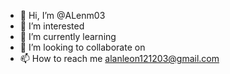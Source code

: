 - 👋 Hi, I’m @ALenm03
- 👀 I’m interested 
- 🌱 I’m currently learning 
- 💞️ I’m looking to collaborate on 
- 📫 How to reach me alanleon121203@gmail.com

<!---
ALenm03/ALenm03 is a ✨ special ✨ repository because its `README.md` (this file) appears on your GitHub profile.
You can click the Preview link to take a look at your changes.
--->
